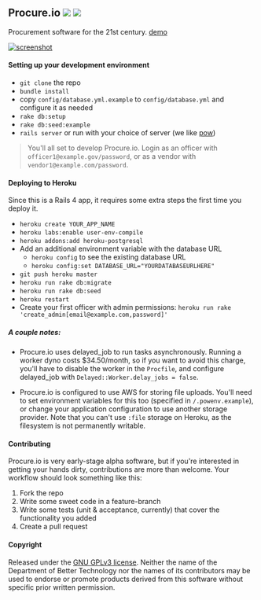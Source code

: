 Procure.io [![](https://travis-ci.org/dobtco/procure-io.png)](https://travis-ci.org/dobtco/procure-io) [![](https://codeclimate.com/github/dobtco/procure-io.png)](https://codeclimate.com/github/dobtco/procure-io)
--------

Procurement software for the 21st century. [demo](http://demo.procure.io)

[![screenshot](http://www.dobt.co/img/review_bids.png)](http://www.dobt.co/img/review_bids.png)

#### Setting up your development environment
- `git clone` the repo
- `bundle install`
- copy `config/database.yml.example` to `config/database.yml` and configure it as needed
- `rake db:setup`
- `rake db:seed:example`
- `rails server` or run with your choice of server (we like [pow](http://pow.cx/))

> You'll all set to develop Procure.io. Login as an officer with `officer1@example.gov/password`, or as a vendor with `vendor1@example.com/password`.

#### Deploying to Heroku

Since this is a Rails 4 app, it requires some extra steps the first time you deploy it.

- `heroku create YOUR_APP_NAME`
- `heroku labs:enable user-env-compile`
- `heroku addons:add heroku-postgresql`
- Add an additional environment variable with the database URL
  - `heroku config` to see the existing database URL
  - `heroku config:set DATABASE_URL="YOURDATABASEURLHERE"`
- `git push heroku master`
- `heroku run rake db:migrate`
- `heroku run rake db:seed`
- `heroku restart`
- Create your first officer with admin permissions: `heroku run rake 'create_admin[email@example.com,password]'`

##### A couple notes:
- Procure.io uses delayed_job to run tasks asynchronously. Running a worker dyno costs $34.50/month, so if you want to avoid this charge, you'll have to disable the worker in the `Procfile`, and configure delayed_job with `Delayed::Worker.delay_jobs = false`.

- Procure.io is configured to use AWS for storing file uploads. You'll need to set environment variables for this too (specified in `/.powenv.example`), or change your application configuration to use another storage provider. Note that you can't use `:file` storage on Heroku, as the filesystem is not permanently writable.

#### Contributing

Procure.io is very early-stage alpha software, but if you're interested in getting your hands dirty, contributions are more than welcome. Your workflow should look something like this:

1. Fork the repo
2. Write some sweet code in a feature-branch
3. Write some tests (unit & acceptance, currently) that cover the functionality you added
4. Create a pull request

#### Copyright
Released under the [GNU GPLv3 license](https://www.github.com/dobtco/procure-io/blob/master/LICENSE.md). Neither the name of the Department of Better Technology nor the names of its contributors may be used to endorse or promote products derived from this software without specific prior written permission.
